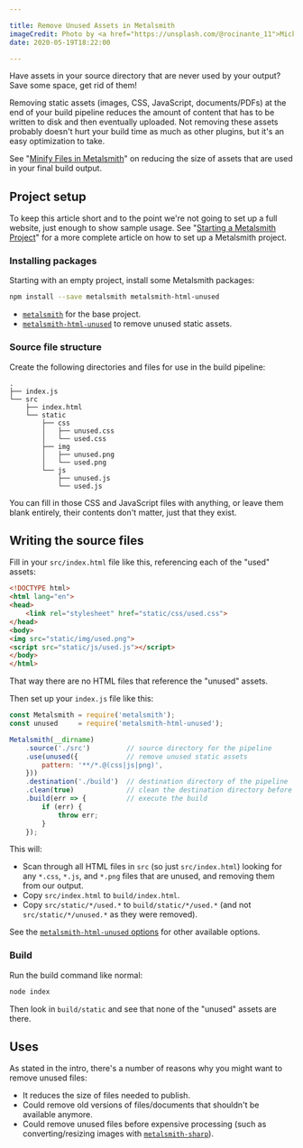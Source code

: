 ```yaml
---

title: Remove Unused Assets in Metalsmith
imageCredit: Photo by <a href="https://unsplash.com/@rocinante_11">Mick Haupt</a> on <a href="https://unsplash.com/photos/VE9DQ7zm22Y">Unsplash</a>
date: 2020-05-19T18:22:00

---
```


Have assets in your source directory that are never used by your output? Save some space, get rid of them!

Removing static assets (images, CSS, JavaScript, documents/PDFs) at the end of your build pipeline reduces the amount of content that has to be written to disk and then eventually uploaded. Not removing these assets probably doesn't hurt your build time as much as other plugins, but it's an easy optimization to take.

See "[Minify Files in Metalsmith](/blog/minify-files-in-metalsmith)" on reducing the size of assets that are used in your final build output.  

## Project setup

To keep this article short and to the point we're not going to set up a full website, just enough to show sample usage. See "[Starting a Metalsmith Project](/blog/starting-a-metalsmith-project)" for a more complete article on how to set up a Metalsmith project.

### Installing packages

Starting with an empty project, install some Metalsmith packages:

```bash
npm install --save metalsmith metalsmith-html-unused
```

- [`metalsmith`](https://www.npmjs.com/package/metalsmith) for the base project.
- [`metalsmith-html-unused`](https://www.npmjs.com/package/metalsmith-html-unused) to remove unused static assets.

### Source file structure

Create the following directories and files for use in the build pipeline:

```text
.
├── index.js
└── src
    ├── index.html
    └── static
        ├── css
        │   ├── unused.css
        │   └── used.css
        ├── img
        │   ├── unused.png
        │   └── used.png
        └── js
            ├── unused.js
            └── used.js
```

You can fill in those CSS and JavaScript files with anything, or leave them blank entirely, their contents don't matter, just that they exist.

## Writing the source files

Fill in your `src/index.html` file like this, referencing each of the "used" assets:

```html
<!DOCTYPE html>
<html lang="en">
<head>
    <link rel="stylesheet" href="static/css/used.css">
</head>
<body>
<img src="static/img/used.png">
<script src="static/js/used.js"></script>
</body>
</html>
```

That way there are no HTML files that reference the "unused" assets.

Then set up your `index.js` file like this:

```javascript
const Metalsmith = require('metalsmith');
const unused     = require('metalsmith-html-unused');

Metalsmith(__dirname)
    .source('./src')         // source directory for the pipeline
    .use(unused({            // remove unused static assets
        pattern: '**/*.@(css|js|png)',
    }))
    .destination('./build')  // destination directory of the pipeline
    .clean(true)             // clean the destination directory before build
    .build(err => {          // execute the build
        if (err) {
            throw err;
        }
    });
```

This will:

- Scan through all HTML files in `src` (so just `src/index.html`) looking for any `*.css`, `*.js`, and `*.png` files that are unused, and removing them from our output.
- Copy `src/index.html` to `build/index.html`.
- Copy `src/static/*/used.*` to `build/static/*/used.*` (and not `src/static/*/unused.*` as they were removed).

See the [`metalsmith-html-unused` options](https://www.npmjs.com/package/metalsmith-html-unused#options) for other available options.

### Build

Run the build command like normal:

```bash
node index
```

Then look in `build/static` and see that none of the "unused" assets are there.

## Uses

As stated in the intro, there's a number of reasons why you might want to remove unused files:

- It reduces the size of files needed to publish.
- Could remove old versions of files/documents that shouldn't be available anymore.
- Could remove unused files before expensive processing (such as converting/resizing images with [`metalsmith-sharp`](https://www.npmjs.com/package/metalsmith-sharp)).
